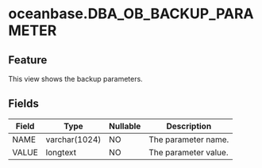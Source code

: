 # oceanbase.DBA_OB_BACKUP_PARAMETER
## Feature
This view shows the backup parameters.
## Fields

| Field | Type | Nullable | Description |
| --- | --- | --- | --- |
| NAME | varchar(1024) | NO | The parameter name. |
| VALUE | longtext | NO | The parameter value. |
